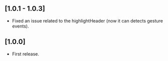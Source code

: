 ## [1.0.1 - 1.0.3]

* Fixed an issue related to the highlightHeader (now it can detects gesture events).

## [1.0.0]

* First release.